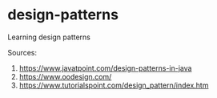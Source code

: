 # design-patterns
Learning design patterns

Sources:
1. https://www.javatpoint.com/design-patterns-in-java
2. https://www.oodesign.com/
3. https://www.tutorialspoint.com/design_pattern/index.htm